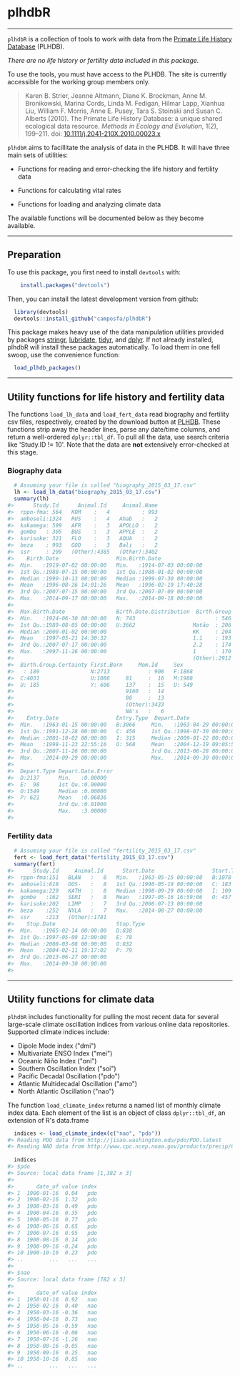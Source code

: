plhdbR
======

------------------------------------------------------------------------

`plhdbR` is a collection of tools to work with data from the [Primate Life History Database](https://plhdb.org/) (PLHDB).

*There are no life history or fertility data included in this package.*

To use the tools, you must have access to the PLHDB. The site is currently accessible for the working group members only.

> Karen B. Strier, Jeanne Altmann, Diane K. Brockman, Anne M. Bronikowski, Marina Cords, Linda M. Fedigan, Hilmar Lapp, Xianhua Liu, William F. Morris, Anne E. Pusey, Tara S. Stoinski and Susan C. Alberts (2010). The Primate Life History Database: a unique shared ecological data resource. *Methods in Ecology and Evolution*, 1(2), 199–211. doi: [10.1111/j.2041-210X.2010.00023.x](http://doi.org/10.1111/j.2041-210X.2010.00023.x)

`plhdbR` aims to facillitate the analysis of data in the PLHDB. It will have three main sets of utilities:

-   Functions for reading and error-checking the life history and fertility data

-   Functions for calculating vital rates

-   Functions for loading and analyzing climate data

The available functions will be documented below as they become available.

------------------------------------------------------------------------

Preparation
-----------

To use this package, you first need to install `devtools` with:

``` r
    install.packages("devtools")
```

Then, you can install the latest development version from github:

``` r
  library(devtools)
  devtools::install_github("camposfa/plhdbR")
```

This package makes heavy use of the data manipulation utilities provided by packages [stringr](http://cran.r-project.org/package=stringr), [lubridate](http://cran.r-project.org/package=lubridate), [tidyr](http://cran.r-project.org/package=tidyr), and [dplyr](http://cran.r-project.org/package=dplyr). If not already installed, plhdbR will install these packages automatically. To load them in one fell swoop, use the convenience function:

``` r
  load_plhdb_packages()
```

------------------------------------------------------------------------

Utility functions for life history and fertility data
-----------------------------------------------------

The functions `load_lh_data` and `load_fert_data` read biography and fertility csv files, respectively, created by the download button at [PLHDB](https://plhdb.org/). These functions strip away the header lines, parse any date/time columns, and return a well-ordered `dplyr::tbl_df`. To pull all the data, use search criteria like 'Study.ID != 10'. Note that the data are **not** extensively error-checked at this stage.

### Biography data

``` r
  # Assuming your file is called "biography_2015_03_17.csv"
  lh <- load_lh_data("biography_2015_03_17.csv")
  summary(lh)
#>      Study.Id      Animal.Id     Animal.Name  
#>  rppn-fma: 564   KOM    :   4          : 993  
#>  amboseli:1324   RUS    :   4   Ahab   :   2  
#>  kakamega: 599   AFR    :   3   APOLLO :   2  
#>  gombe   : 305   BUS    :   3   APPLE  :   2  
#>  karisoke: 321   FLO    :   3   AQUA   :   2  
#>  beza    : 993   GOD    :   3   Bali   :   2  
#>  ssr     : 299   (Other):4385   (Other):3402  
#>    Birth.Date                  Min.Birth.Date               
#>  Min.   :1919-07-02 00:00:00   Min.   :1914-07-03 00:00:00  
#>  1st Qu.:1988-07-15 00:00:00   1st Qu.:1988-01-02 00:00:00  
#>  Median :1999-10-13 00:00:00   Median :1999-07-30 00:00:00  
#>  Mean   :1996-08-26 14:01:26   Mean   :1996-02-19 17:40:28  
#>  3rd Qu.:2007-07-15 00:00:00   3rd Qu.:2007-07-09 00:00:00  
#>  Max.   :2014-09-17 00:00:00   Max.   :2014-09-18 00:00:00  
#>                                                             
#>  Max.Birth.Date                Birth.Date.Distribution  Birth.Group  
#>  Min.   :1924-06-30 00:00:00   N: 743                         : 546  
#>  1st Qu.:1989-08-05 00:00:00   U:3662                  Matão  : 206  
#>  Median :2000-01-02 00:00:00                           KK     : 204  
#>  Mean   :1997-05-21 14:30:32                           1.1    : 193  
#>  3rd Qu.:2007-07-17 00:00:00                           2.2    : 174  
#>  Max.   :2997-11-26 00:00:00                           1      : 170  
#>                                                        (Other):2912  
#>  Birth.Group.Certainty First.Born     Mom.Id     Sex     
#>   : 189                N:2713            : 908   F:1868  
#>  C:4031                U:1086     81     :  16   M:1988  
#>  U: 185                Y: 606     137    :  15   U: 549  
#>                                   9160   :  14           
#>                                   86     :  13           
#>                                   (Other):3433           
#>                                   NA's   :   6           
#>    Entry.Date                  Entry.Type  Depart.Date                 
#>  Min.   :1963-01-15 00:00:00   B:3066     Min.   :1963-04-29 00:00:00  
#>  1st Qu.:1991-12-28 00:00:00   C: 456     1st Qu.:1998-07-30 00:00:00  
#>  Median :2001-10-02 00:00:00   I: 315     Median :2009-01-22 00:00:00  
#>  Mean   :1998-11-23 22:55:16   O: 568     Mean   :2004-12-19 09:05:55  
#>  3rd Qu.:2007-11-26 00:00:00              3rd Qu.:2013-06-28 00:00:00  
#>  Max.   :2014-09-29 00:00:00              Max.   :2014-09-30 00:00:00  
#>                                                                        
#>  Depart.Type Depart.Date.Error
#>  D:2137      Min.   :0.00000  
#>  E:  98      1st Qu.:0.00000  
#>  O:1549      Median :0.00000  
#>  P: 621      Mean   :0.06836  
#>              3rd Qu.:0.01000  
#>              Max.   :3.00000  
#> 
```

### Fertility data

``` r
  # Assuming your file is called "fertility_2015_03_17.csv"
  fert <- load_fert_data("fertility_2015_03_17.csv")
  summary(fert)
#>      Study.Id     Animal.Id      Start.Date                  Start.Type
#>  rppn-fma:151   BLAN   :   8   Min.   :1963-05-15 00:00:00   B:1078    
#>  amboseli:618   DOS-   :   8   1st Qu.:1990-05-19 00:00:00   C: 183    
#>  kakamega:229   KATH   :   8   Median :1998-09-29 00:00:00   I: 109    
#>  gombe   :162   SERI   :   8   Mean   :1997-05-16 16:59:06   O: 457    
#>  karisoke:202   LIMP   :   7   3rd Qu.:2006-07-13 00:00:00             
#>  beza    :252   NYLA   :   7   Max.   :2014-08-27 00:00:00             
#>  ssr     :213   (Other):1781                                           
#>    Stop.Date                   Stop.Type
#>  Min.   :1965-02-14 00:00:00   D:838    
#>  1st Qu.:1997-05-09 12:00:00   E: 78    
#>  Median :2008-03-08 00:00:00   O:832    
#>  Mean   :2004-02-11 19:17:02   P: 79    
#>  3rd Qu.:2013-06-27 00:00:00            
#>  Max.   :2014-09-30 00:00:00            
#> 
```

------------------------------------------------------------------------

Utility functions for climate data
----------------------------------

`plhdbR` includes functionality for pulling the most recent data for several large-scale climate oscillation indices from various online data repositories. Supported climate indices include:

-   Dipole Mode index ("dmi")
-   Multivariate ENSO Index ("mei")
-   Oceanic Niño Index ("oni")
-   Southern Oscillation Index ("soi")
-   Pacific Decadal Oscillation ("pdo")
-   Atlantic Multidecadal Oscillation ("amo")
-   North Atlantic Oscillation ("nao")

The function `load_climate_index` returns a named list of monthly climate index data. Each element of the list is an object of class `dplyr::tbl_df`, an extension of R's data.frame

``` r
  indices <- load_climate_index(c("nao", "pdo"))
#> Reading PDO data from http://jisao.washington.edu/pdo/PDO.latest
#> Reading NAO data from http://www.cpc.ncep.noaa.gov/products/precip/CWlink/pna/norm.nao.monthly.b5001.current.ascii.table
  
  indices
#> $pdo
#> Source: local data frame [1,382 x 3]
#> 
#>       date_of value index
#> 1  1900-01-16  0.04   pdo
#> 2  1900-02-16  1.32   pdo
#> 3  1900-03-16  0.49   pdo
#> 4  1900-04-16  0.35   pdo
#> 5  1900-05-16  0.77   pdo
#> 6  1900-06-16  0.65   pdo
#> 7  1900-07-16  0.95   pdo
#> 8  1900-08-16  0.14   pdo
#> 9  1900-09-16 -0.24   pdo
#> 10 1900-10-16  0.23   pdo
#> ..        ...   ...   ...
#> 
#> $nao
#> Source: local data frame [782 x 3]
#> 
#>       date_of value index
#> 1  1950-01-16  0.92   nao
#> 2  1950-02-16  0.40   nao
#> 3  1950-03-16 -0.36   nao
#> 4  1950-04-16  0.73   nao
#> 5  1950-05-16 -0.59   nao
#> 6  1950-06-16 -0.06   nao
#> 7  1950-07-16 -1.26   nao
#> 8  1950-08-16 -0.05   nao
#> 9  1950-09-16  0.25   nao
#> 10 1950-10-16  0.85   nao
#> ..        ...   ...   ...
```
